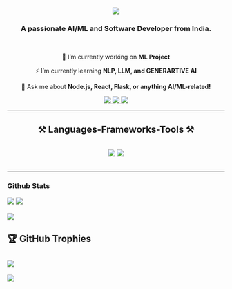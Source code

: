 <h1 align="center">
    <img src="https://readme-typing-svg.herokuapp.com/?font=Righteous&size=35&center=true&vCenter=true&width=500&height=70&duration=4000&lines=Hi+There!+👋;+I'm+Ahmed+Abdul+Faheem!;" />
</h1>

<h3 align="center">A passionate AI/ML and Software Developer from India.</h3>

<br/>

<div align="center">
 
 🔭 I’m currently working on **ML Project**

 ⚡ I’m currently learning **NLP, LLM, and GENERARTIVE AI**

💬 Ask me about **Node.js, React, Flask, or anything AI/ML-related!**

</div>
 
<div align="center"> 
  <a href="mailto:ahmedabdulfaheem1@gmail.com">
    <img src="https://img.shields.io/badge/Gmail-333333?style=for-the-badge&logo=gmail&logoColor=red" />
  </a>
  <a href="https://www.linkedin.com/in/ahmed-abdul-faheem/" target="_blank">
    <img src="https://img.shields.io/badge/LinkedIn-0077B5?style=for-the-badge&logo=linkedin&logoColor=white" target="_blank" />
  </a>
  <a href="https://yourportfolio.com" target="_blank">
     <img src="https://img.shields.io/badge/Portfolio-FF5722?style=for-the-badge&logo=todoist&logoColor=white" target="_blank" />
  </a>
</div>

<hr/>
 
<h2 align="center">⚒️ Languages-Frameworks-Tools ⚒️</h2>
<br/>
<div align="center">
    <img src="https://skillicons.dev/icons?i=react,bootstrap,html,css,vscode,github,git,python" />
    <img src="https://skillicons.dev/icons?i=nodejs,javascript,express,firebase,mongodb,java,flask,mysql,c,machine learning" /><br>
</div>

<br/>
<hr/>

### Github Stats
![](https://github-readme-stats.vercel.app/api?username=ahmed20455&show_icons=true&theme=dark&hide_border=false)
![](https://github-readme-streak-stats.herokuapp.com/?user=ahmed20455&theme=dark&hide_border=false)<br/><br/>
![](https://github-readme-stats.vercel.app/api/top-langs/?username=ahmed20455&layout=compact&theme=dark&hide_border=false)

## 🏆 GitHub Trophies
![](https://github-profile-trophy.vercel.app/?username=ahmed20455&theme=radical&no-frame=false&no-bg=true&margin-w=4)
---
[![](https://visitcount.itsvg.in/api?id=ahmed20455&icon=0&color=0)](https://visitcount.itsvg.in)
